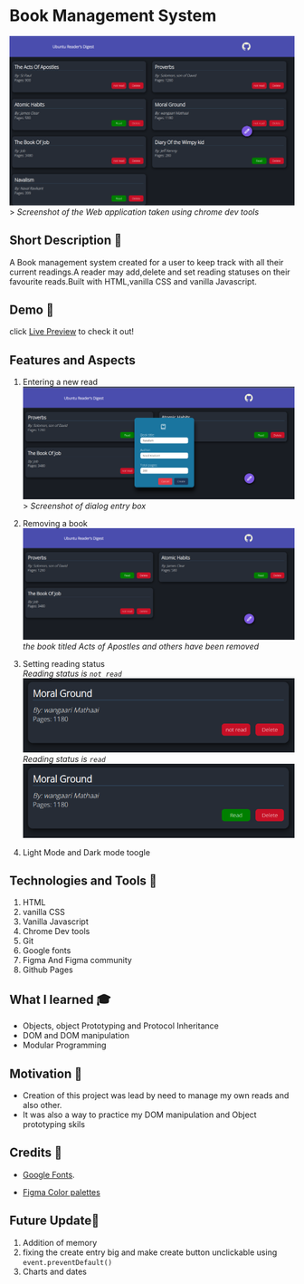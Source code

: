 # Book Management System
![Screenshot of the overall setup](./readme/createEverything.png)
        > *Screenshot of the Web application taken using chrome dev tools*
        

## Short Description 🎲

 A Book management system created for a user to keep track with all their current readings.A reader may add,delete and set reading statuses on their favourite reads.Built with HTML,vanilla CSS and vanilla Javascript.

 ## Demo 🚴
 click [Live Preview](https://mtendekuyokwa19.github.io/LibraryManager/) to check it out!

 ## Features and Aspects

1. Entering a new read
![Screenshot of dialog box of entry](./readme/dialogBox.png)
         > *Screenshot of dialog entry box*

2. Removing a book
![Screenshot of deleted entry](./readme/DeleteAbility.png)
                *the book titled Acts of Apostles and others have been removed*
3. Setting reading status  
                                                  *Reading status is `not read`*
![Screenshot of reading status](./readme/readStatus.png)
*Reading status is `read`*       
![Screenshot of reading status](./readme/readAbility2.png)
4. Light Mode and Dark mode toogle

 ## Technologies and Tools 	🔧

 1. HTML
 2. vanilla CSS
 3. Vanilla Javascript
 4. Chrome Dev tools
 5. Git
 6. Google fonts
 7. Figma And Figma community
 8. Github Pages
 

 ## What I learned 🎓
 - Objects, object Prototyping and Protocol Inheritance
 - DOM and DOM manipulation
 - Modular Programming

 ## Motivation 🧠
 - Creation of this project was lead by need to manage my own reads and also other.
 - It was also a way to practice my DOM manipulation and Object prototyping skils

 ## Credits 🤝

 - [Google Fonts](https://fonts.google.com/specimen/Quicksand?query=Quicksand).

 - [Figma Color palettes](https://www.figma.com/file/kVuVeHcwCENaBn4kKAxhGt/Dashboard---Dark-And-Light-Modes-%7C-Color-Variables-(Community)?type=design&node-id=7-1619&mode=design&t=ng4IU85pFsnxovSB-0)

## Future Update🔮
1. Addition of memory
2. fixing the create entry big and make create button unclickable using `event.preventDefault()` 
3. Charts and dates

